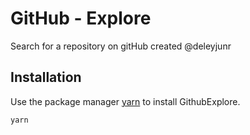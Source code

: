 # GitHub - Explore

Search for a repository on gitHub
created @deleyjunr

## Installation

Use the package manager [yarn](https://yarnpkg.com/) to install GithubExplore.

```bash
yarn 
```
